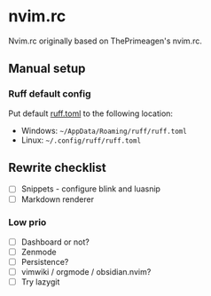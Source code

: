 # nvim.rc

Nvim.rc originally based on ThePrimeagen's nvim.rc.

## Manual setup

### Ruff default config

Put default [ruff.toml](./install/ruff.toml) to the following location:

- Windows: `~/AppData/Roaming/ruff/ruff.toml`
- Linux: `~/.config/ruff/ruff.toml`

## Rewrite checklist

- [ ] Snippets - configure blink and luasnip
- [ ] Markdown renderer

### Low prio

- [ ] Dashboard or not?
- [ ] Zenmode
- [ ] Persistence?
- [ ] vimwiki / orgmode / obsidian.nvim?
- [ ] Try lazygit
